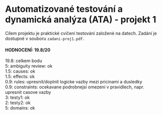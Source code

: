 # Automatizované testování a dynamická analýza (ATA) - projekt 1

Cílem projektu je praktické cvičení testování založené na datech. Zadání je dostupné v souboru `zadani-proj1.pdf`.

#### HODNOCENÍ: 19.8/20  
19.8: celkem bodu  
5: ambiguity review: ok  
1.5: causes: ok   
1.5: effects: ok  
0.9: rules: upresnit/doplnit logicke vazby mezi pricinami a dusledky  
0.9: constraints: ocekavane podrobnejsi omezeni v pravidlech, napr. upresnit casove vazby  
3: testy1: ok  
2: testy2: ok  
5: domains: ok  
